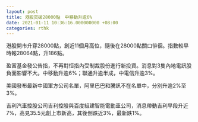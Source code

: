 ```yaml
---
layout: post
title: 港股突破28000點　中移動升逾6%
date: 2021-01-11 10:36:16.000000000 +08:00
categories: rthk
---
```


港股開市升穿28000點，創近11個月高位，隨後在28000點關口徘徊。指數較早時報28064點，升186點。

盈富基金發公告指，不再對恒指內受制裁股份進行新投資。消息對3隻內地電訊股負面影響不大。中移動升逾6%；聯通升逾半成，中電信升逾3%。

美國發布最新中國軍方公司名單，阿里巴巴和騰訊不在名單中，分別升逾2%至3%。

吉利汽車控股公司吉利控股與百度組建智能電動車公司，消息帶動吉利早段升近7%，高見35.5元創上市新高，其後倒跌近3%，最新跌1%。
